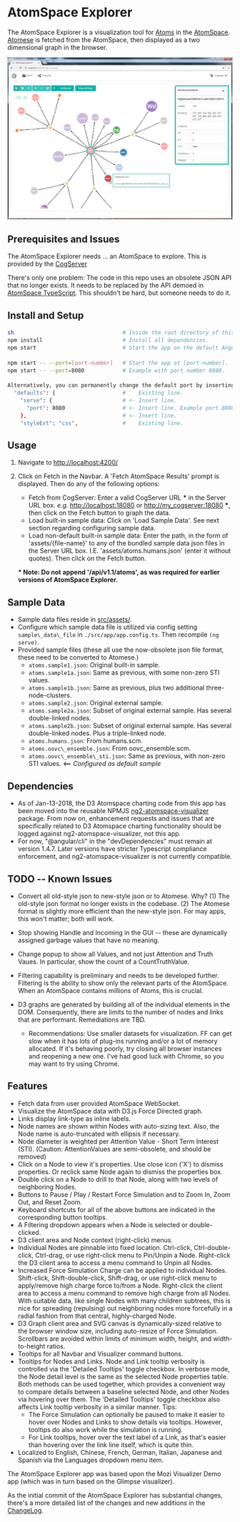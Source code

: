 # AtomSpace Explorer

The AtomSpace Explorer is a visualization tool for
[Atoms](https://wiki.opencog.org/w/Atom) in the
[AtomSpace](https://github.com/opencog/atomspace).
[Atomese](https://wiki.opencog.org/w/Atomese) is fetched from the
AtomSpace, then displayed as a two dimensional graph in the browser.

![AtomSpace Explorer](src/assets/img/AtomSpace-Explorer.jpg)

## Prerequisites and Issues
The AtomSpace Explorer needs ... an AtomSpace to explore. This is
provided by the [CogServer](https://github.com/opencog/cogserver)

There's only one problem: The code in this repo uses an obsolete
JSON API that no longer exists.  It needs to be replaced by the API
demoed in
[AtomSpace TypeScript](https://github.com/opencog/atomspace-typescript).
This shouldn't be hard, but someone needs to do it.


## Install and Setup

``` bash
sh                                  # Inside the root directory of this file
npm install                         # Install all dependencies.
npm start                           # Start the app on the default AngularJS port 4200.

npm start -- --port=[port-number]   # Start the app at [port-number].
npm start -- --port=8080            # Example with port number 8080.

Alternatively, you can permanently change the default port by inserting the following to angular-cli.json, at the top of the "defaults" block:
  "defaults": {                     #    Existing line.
    "serve": {                      # <- Insert line.
      "port": 8080                  # <- Insert line. Example port 8080. Set port number as desired.
    },                              # <- Insert line.
    "styleExt": "css",              #    Existing line.

```

## Usage

1. Navigate to [http://localhost:4200/](http://localhost:4200/)
1. Click on Fetch in the Navbar. A 'Fetch AtomSpace Results' prompt
   is displayed. Then do any of the following options:
   - Fetch from CogServer:  Enter a valid CogServer URL __*__ in the
     Server URL box.
    *e.g.* <http://localhost:18080> or <http://my_cogserver:18080> __*__,
     then click on the Fetch button to graph the data.
   - Load built-in sample data:  Click on 'Load Sample Data'. See next
     section regarding configuring sample data.
   - Load non-default built-in sample data: Enter the path, in the form
     of 'assets/{file-name}' to any of the bundled sample data json files
     in the Server URL box. I.E. 'assets/atoms.humans.json' (enter it
     without quotes). Then click on the Fetch button.

    __\* Note: Do not append '/api/v1.1/atoms', as was required for
    earlier versions of AtomSpace Explorer.__

## Sample Data

- Sample data files reside in [src/assets/](src/assets).
- Configure which sample data file is utilized via config setting
  `sample\_data\_file` in `./src/app/app.config.ts`. Then recompile
  `(ng serve)`.
- Provided sample files (these all use the now-obsolete json file
  format, these need to be converted to Atomese.)
  - `atoms.sample1.json`: Original built-in sample.
  - `atoms.sample1a.json`: Same as previous, with some non-zero STI values.
  - `atoms.sample1b.json`: Same as previous, plus two additional
     three-node-clusters.
  - `atoms.sample2.json`: Original external sample.
  - `atoms.sample2a.json`: Subset of original external sample. Has
     several double-linked nodes.
  - `atoms.sample2b.json`: Subset of original external sample. Has
     several double-linked nodes. Plus a triple-linked node.
  - `atoms.humans.json`: From humans.scm.
  - `atoms.oovc\_ensemble.json`: From oovc_ensemble.scm.
  - `atoms.oovc\_ensemble\_sti.json`: Same as previous, with
    non-zero STI values. <== *Configured as default sample*

## Dependencies

- As of Jan-13-2018, the D3 Atomspace charting code from this app has
  been moved into the reusable NPMJS
  [ng2-atomspace-visualizer](https://www.npmjs.com/package/ng2-atomspace-visualizer)
  package. From now on, enhancement requests and issues that are
  specifically related to D3 Atomspace charting functionality should
  be logged against ng2-atomspace-visualizer, not this app.
- For now, "@angular/cli" in the "devDependencies" must remain at
  version 1.4.7. Later versions have stricter Typescript compliance
  enforcement, and ng2-atomspace-visualizer is not currently compatible.

## TODO -- Known Issues

- Convert all old-style json to new-style json or to Atomese. Why?
  (1) The old-style json format no longer exists in the codebase.
  (2) The Atomese format is slightly more efficient than the new-style
  json. For may apps, this won't matter; both will work.

- Stop showing Handle and Incoming in the GUI -- these are dynamically
  assigned garbage values that have no meaning.
- Change popup to show all Values, and not just Attention and Truth
  Vaues. In particular, show the count of a CountTruthValue.

- Filtering capability is preliminary and needs to be developed further.
  Filtering is the ability to show only the relevant parts of the
  AtomSpace. When an AtomSpace contains millions of Atoms, this is
  crucial.

- D3 graphs are generated by building all of the individual elements in
  the DOM. Consequently, there are limits to the number of nodes and links
  that are performant. Remediations are TBD.
  - Recommendations: Use smaller datasets for visualization. FF can get
    slow when it has lots of plug-ins running and/or a lot of memory
    allocated. If it's behaving poorly, try closing all browser
    instances and reopening a new one. I've had good luck with Chrome,
    so you may want to try using Chrome.

## Features

- Fetch data from user provided AtomSpace WebSocket.
- Visualize the AtomSpace data with D3.js Force Directed graph.
- Links display link-type as inline labels.
- Node names are shown within Nodes with auto-sizing text. Also, the
  Node name is auto-truncated with ellipsis if necessary.
- Node diameter is weighted per Attention Value - Short Term Interest (STI).
  (Caution: AttentionValues are semi-obsolete, and should be removed)
- Click on a Node to view it's properties. Use close icon ('X') to
  dismiss properties. Or reclick same Node again to dismiss the
  properties box.
- Double click on a Node to drill to that Node, along with two
  levels of neighboring Nodes.
- Buttons to Pause / Play / Restart Force Simulation and to
  Zoom In, Zoom Out, and Reset Zoom.
- Keyboard shortcuts for all of the above buttons are indicated
  in the corresponding button tooltips.
- A Filtering dropdown appears when a Node is selected or double-clicked.
- D3 client area and Node context (right-click) menus.
- Individual Nodes are pinnable into fixed location. Ctrl-click,
  Ctrl-double-click, Ctrl-drag, or use right-click menu to Pin/Unpin
  a Node. Right-click the D3 client area to access a menu command
  to Unpin all Nodes.
- Increased Force Simulation Charge can be applied to individual
  Nodes. Shift-click, Shift-double-click, Shift-drag, or use
  right-click menu to apply/remove high charge force to/from a
  Node. Right-click the client area to access a menu command to
  remove high charge from all Nodes. With suitable data, like
  single Nodes with many children subtrees, this is nice for
  spreading (repulsing) out neighboring nodes more forcefully
  in a radial fashion from that central, highly-charged Node.
- D3 Graph client area and SVG canvas is dynamically-sized
  relative to the browser window size, including auto-resize
  of Force Simulation. Scrollbars are avoided within limits of
  minimum width, height, and width-to-height ratios.
- Tooltips for all Navbar and Visualizer command buttons.
- Tooltips for Nodes and Links. Node and Link tooltip verbosity
  is controlled via the 'Detailed Tooltips' toggle checkbox. In
  verbose mode, the Node detail level is the same as the selected Node
  properties table. Both methods can be used together, which provides a
  convenient way to compare details between a baseline selected Node, and
  other Nodes via hovering over them. The 'Detailed Tooltips' toggle
  checkbox also affects Link tooltip verbosity in a similar manner. Tips:
  - The Force Simulation can optionally be paused to make it easier to
    hover over Nodes and Links to show details via tooltips. However,
    tooltips do also work while the simulation is running.
  - For Link tooltips, hover over the text label of a Link, as that's
    easier than hovering over the link line itself, which is quite
    thin.
- Localized to English, Chinese, French, German, Italian, Japanese and
  Spanish via the Languages dropdown menu item.

The AtomSpace Explorer app was based upon the Mozi Visualizer Demo app
(which was in turn based on the Glimpse visualizer).

As the initial commit of the AtomSpace Explorer has substantial changes,
there's a more detailed list of the changes and new additions in the
[ChangeLog](ChangeLog.md).
